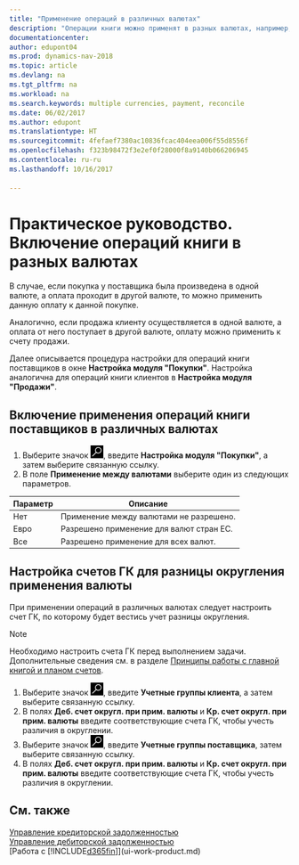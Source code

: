 ```yaml
---
title: "Применение операций в различных валютах"
description: "Операции книги можно применят в разных валютах, например, если вы продаете в одной валюте, а принимаете оплату в другой."
documentationcenter: 
author: edupont04
ms.prod: dynamics-nav-2018
ms.topic: article
ms.devlang: na
ms.tgt_pltfrm: na
ms.workload: na
ms.search.keywords: multiple currencies, payment, reconcile
ms.date: 06/02/2017
ms.author: edupont
ms.translationtype: HT
ms.sourcegitcommit: 4fefaef7380ac10836fcac404eea006f55d8556f
ms.openlocfilehash: f323b98472f3e2ef0f28000f8a9140b066206945
ms.contentlocale: ru-ru
ms.lasthandoff: 10/16/2017

---
```

# <a name="how-to-enable-application-of-ledger-entries-in-different-currencies"></a>Практическое руководство. Включение операций книги в разных валютах
В случае, если покупка у поставщика была произведена в одной валюте, а оплата проходит в другой валюте, то можно применить данную оплату к данной покупке.

Аналогично, если продажа клиенту осуществляется в одной валюте, а оплата от него поступает в другой валюте, оплату можно применить к счету продажи.

Далее описывается процедура настройки для операций книги поставщиков в окне **Настройка модуля "Покупки"**. Настройка аналогична для операций книги клиентов в **Настройка модуля "Продажи"**.

## <a name="to-enable-application-of-vendor-ledger-entries-in-different-currencies"></a>Включение применения операций книги поставщиков в различных валютах
1. Выберите значок ![Поиск страницы или отчета](media/ui-search/search_small.png "Значок поиска страницы или отчета"), введите **Настройка модуля "Покупки"**, а затем выберите связанную ссылку.
2. В поле **Применение между валютами** выберите один из следующих параметров.

| Параметр | Описание |
| --- | --- |
| Нет |Применение между валютами не разрешено. |
| Евро |Разрешено применение для валют стран ЕС. |
| Все |Разрешено применение для всех валют. |

## <a name="to-set-up-gl-accounts-for-currency-application-rounding-differences"></a>Настройка счетов ГК для разницы округления применения валюты  
При применении операций в различных валютах следует настроить счет ГК, по которому будет вестись учет разницы округления.  

> [!NOTE]  
>  Необходимо настроить счета ГК перед выполнением задачи. Дополнительные сведения см. в разделе [Принципы работы с главной книгой и планом счетов](finance-general-ledger.md).

1. Выберите значок ![Поиск страницы или отчета](media/ui-search/search_small.png "Значок поиска страницы или отчета"), введите **Учетные группы клиента**, а затем выберите связанную ссылку.  
2. В полях **Деб. счет округл. при прим. валюты** и **Кр. счет округл. при прим. валюты** введите соответствующие счета ГК, чтобы учесть различия в округлении.  
3. Выберите значок ![Поиск страницы или отчета](media/ui-search/search_small.png "Значок поиска страницы или отчета"), введите **Учетные группы поставщика**, затем выберите связанную ссылку.  
4. В полях **Деб. счет округл. при прим. валюты** и **Кр. счет округл. при прим. валюты** введите соответствующие счета ГК, чтобы учесть различия в округлении.  

## <a name="see-also"></a>См. также
[Управление кредиторской задолженностью](payables-manage-payables.md)  
[Управление дебиторской задолженностью](receivables-manage-receivables.md)  
[Работа с [!INCLUDE[d365fin](includes/d365fin_md.md)]](ui-work-product.md)

